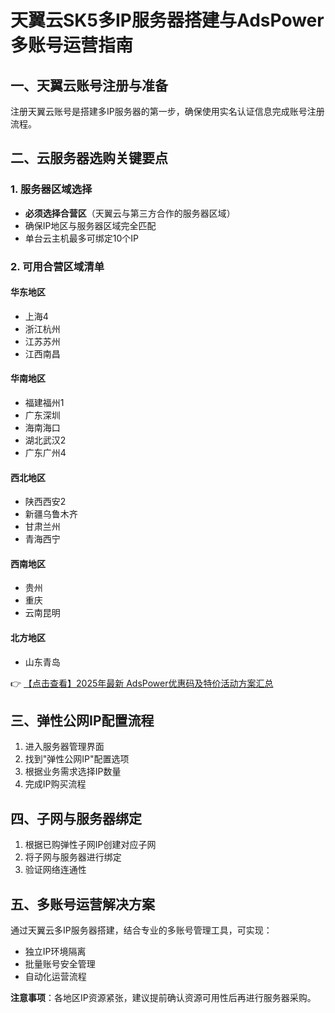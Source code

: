 # 天翼云SK5多IP服务器搭建与AdsPower多账号运营指南

## 一、天翼云账号注册与准备
注册天翼云账号是搭建多IP服务器的第一步，确保使用实名认证信息完成账号注册流程。

## 二、云服务器选购关键要点
### 1. 服务器区域选择
- **必须选择合营区**（天翼云与第三方合作的服务器区域）
- 确保IP地区与服务器区域完全匹配
- 单台云主机最多可绑定10个IP

### 2. 可用合营区域清单
#### 华东地区
- 上海4
- 浙江杭州
- 江苏苏州
- 江西南昌

#### 华南地区
- 福建福州1
- 广东深圳
- 海南海口
- 湖北武汉2
- 广东广州4

#### 西北地区
- 陕西西安2
- 新疆乌鲁木齐
- 甘肃兰州
- 青海西宁

#### 西南地区
- 贵州
- 重庆
- 云南昆明

#### 北方地区
- 山东青岛

👉 [【点击查看】2025年最新 AdsPower优惠码及特价活动方案汇总](https://bit.ly/adspower_free)

## 三、弹性公网IP配置流程
1. 进入服务器管理界面
2. 找到"弹性公网IP"配置选项
3. 根据业务需求选择IP数量
4. 完成IP购买流程

## 四、子网与服务器绑定
1. 根据已购弹性子网IP创建对应子网
2. 将子网与服务器进行绑定
3. 验证网络连通性

## 五、多账号运营解决方案
通过天翼云多IP服务器搭建，结合专业的多账号管理工具，可实现：
- 独立IP环境隔离
- 批量账号安全管理
- 自动化运营流程

**注意事项**：各地区IP资源紧张，建议提前确认资源可用性后再进行服务器采购。